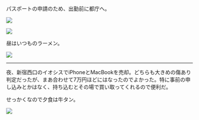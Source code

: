 パスポートの申請のため、出勤前に都庁へ。

![](https://photos.old.apkas.net/medium/202312/20231205-100503.webp)

![](https://photos.old.apkas.net/medium/202312/20231205-103732.webp)

昼はいつものラーメン。

![](https://photos.old.apkas.net/medium/202312/20231205-124451.webp)

---

夜、新宿西口のイオシスでiPhoneとMacBookを売却。どちらも大きめの傷あり判定だったが、まあ合わせて7万円ほどにはなったのでよかった。特に事前の申し込みとかはなく、持ち込むとその場で買い取ってくれるので便利だ。

せっかくなので夕食は牛タン。

![](https://photos.old.apkas.net/medium/202312/20231205-191456.webp)
